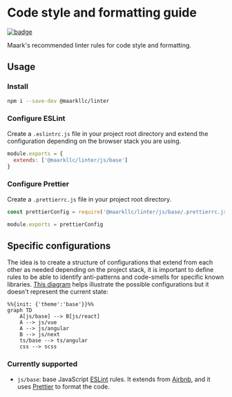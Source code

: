 # Code style and formatting guide

[![badge][badge]][npm-repo]

Maark's recommended linter rules for code style and formatting.

## Usage

### Install

```bash
npm i --save-dev @maarkllc/linter
```

### Configure ESLint

Create a `.eslintrc.js` file in your project root directory and extend the
configuration depending on the browser stack you are using.

```javascript
module.exports = {
  extends: ['@maarkllc/linter/js/base']
}
```

### Configure Prettier

Create a `.prettierrc.js` file in your project root directory.

```javascript
const prettierConfig = require('@maarkllc/linter/js/base/.prettierrc.js')

module.exports = prettierConfig
```

## Specific configurations

The idea is to create a structure of configurations that extend from each other
as needed depending on the project stack, it is important to define rules to be
able to identify anti-patterns and code-smells for specific known libraries.
[This diagram][diagram] helps illustrate the possible configurations but it
doesn't represent the current state:

```mermaid
%%{init: {'theme':'base'}}%%
graph TD
    A[js/base] --> B[js/react]
    A --> js/vue
    A --> js/angular
    B --> js/next
    ts/base --> ts/angular
    css --> scss
```

### Currently supported

- `js/base`: base JavaScript [ESLint] rules. It extends from [Airbnb], and it
  uses [Prettier] to format the code.

[badge]: https://img.shields.io/badge/%40maarkllc%2Flinter-1.0.0-blue
[npm-repo]: https://www.npmjs.com/package/@maarkllc/linter
[ESLint]: https://eslint.org/
[Prettier]: https://prettier.io/
[Airbnb]: https://github.com/airbnb/javascript

[diagram]: https://mermaid.live/edit#pako:eNpdj70OgzAMhF8l8gzqnqFSEX2CdmsY3MQFKhJQ4lStEO_e8Lfg6fzd6WSPoHtDIKH2ODTiXion0lwe73B6YqBK5PlZFPPqCTVXm7_gBD-RDgRdHTv0Ky126ujLK-K1eDH4ENchLDwkARlY8hZbk64bZ18BN2RJgUxy7lCg3JRycTDIdDUt9x7kC7tAGWDk_vZzGiT7SHuobDF9arfU9AdRW1Ad
